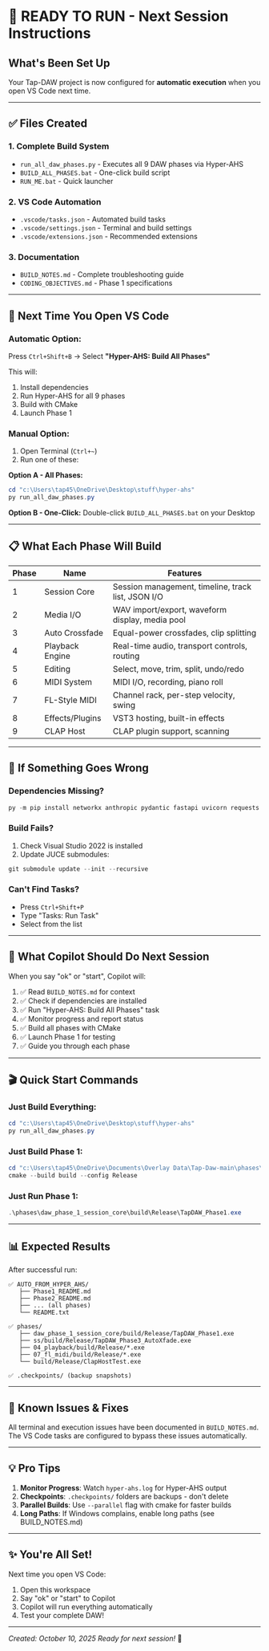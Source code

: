 # 🚀 READY TO RUN - Next Session Instructions

## What's Been Set Up

Your Tap-DAW project is now configured for **automatic execution** when you open VS Code next time.

---

## ✅ Files Created

### 1. **Complete Build System**
- `run_all_daw_phases.py` - Executes all 9 DAW phases via Hyper-AHS
- `BUILD_ALL_PHASES.bat` - One-click build script
- `RUN_ME.bat` - Quick launcher

### 2. **VS Code Automation**
- `.vscode/tasks.json` - Automated build tasks
- `.vscode/settings.json` - Terminal and build settings
- `.vscode/extensions.json` - Recommended extensions

### 3. **Documentation**
- `BUILD_NOTES.md` - Complete troubleshooting guide
- `CODING_OBJECTIVES.md` - Phase 1 specifications

---

## 🎯 Next Time You Open VS Code

### Automatic Option:
Press `Ctrl+Shift+B` → Select **"Hyper-AHS: Build All Phases"**

This will:
1. Install dependencies
2. Run Hyper-AHS for all 9 phases
3. Build with CMake
4. Launch Phase 1

### Manual Option:
1. Open Terminal (`Ctrl+~`)
2. Run one of these:

**Option A - All Phases:**
```powershell
cd "c:\Users\tap45\OneDrive\Desktop\stuff\hyper-ahs"
py run_all_daw_phases.py
```

**Option B - One-Click:**
Double-click `BUILD_ALL_PHASES.bat` on your Desktop

---

## 📋 What Each Phase Will Build

| Phase | Name | Features |
|-------|------|----------|
| 1 | Session Core | Session management, timeline, track list, JSON I/O |
| 2 | Media I/O | WAV import/export, waveform display, media pool |
| 3 | Auto Crossfade | Equal-power crossfades, clip splitting |
| 4 | Playback Engine | Real-time audio, transport controls, routing |
| 5 | Editing | Select, move, trim, split, undo/redo |
| 6 | MIDI System | MIDI I/O, recording, piano roll |
| 7 | FL-Style MIDI | Channel rack, per-step velocity, swing |
| 8 | Effects/Plugins | VST3 hosting, built-in effects |
| 9 | CLAP Host | CLAP plugin support, scanning |

---

## 🔧 If Something Goes Wrong

### Dependencies Missing?
```powershell
py -m pip install networkx anthropic pydantic fastapi uvicorn requests aiofiles
```

### Build Fails?
1. Check Visual Studio 2022 is installed
2. Update JUCE submodules:
```powershell
git submodule update --init --recursive
```

### Can't Find Tasks?
- Press `Ctrl+Shift+P`
- Type "Tasks: Run Task"
- Select from the list

---

## 📝 What Copilot Should Do Next Session

When you say "ok" or "start", Copilot will:

1. ✅ Read `BUILD_NOTES.md` for context
2. ✅ Check if dependencies are installed
3. ✅ Run "Hyper-AHS: Build All Phases" task
4. ✅ Monitor progress and report status
5. ✅ Build all phases with CMake
6. ✅ Launch Phase 1 for testing
7. ✅ Guide you through each phase

---

## 🎬 Quick Start Commands

### Just Build Everything:
```powershell
cd "c:\Users\tap45\OneDrive\Desktop\stuff\hyper-ahs"
py run_all_daw_phases.py
```

### Just Build Phase 1:
```powershell
cd "c:\Users\tap45\OneDrive\Documents\Overlay Data\Tap-Daw-main\phases\daw_phase_1_session_core"
cmake --build build --config Release
```

### Just Run Phase 1:
```powershell
.\phases\daw_phase_1_session_core\build\Release\TapDAW_Phase1.exe
```

---

## 📊 Expected Results

After successful run:

```
✅ AUTO_FROM_HYPER_AHS/
   ├── Phase1_README.md
   ├── Phase2_README.md
   ├── ... (all phases)
   └── README.txt

✅ phases/
   ├── daw_phase_1_session_core/build/Release/TapDAW_Phase1.exe
   ├── ss/build/Release/TapDAW_Phase3_AutoXfade.exe
   ├── 04_playback/build/Release/*.exe
   ├── 07_fl_midi/build/Release/*.exe
   └── build/Release/ClapHostTest.exe

✅ .checkpoints/ (backup snapshots)
```

---

## 🐛 Known Issues & Fixes

All terminal and execution issues have been documented in `BUILD_NOTES.md`. The VS Code tasks are configured to bypass these issues automatically.

---

## 💡 Pro Tips

1. **Monitor Progress**: Watch `hyper-ahs.log` for Hyper-AHS output
2. **Checkpoints**: `.checkpoints/` folders are backups - don't delete
3. **Parallel Builds**: Use `--parallel` flag with cmake for faster builds
4. **Long Paths**: If Windows complains, enable long paths (see BUILD_NOTES.md)

---

## ✨ You're All Set!

Next time you open VS Code:
1. Open this workspace
2. Say "ok" or "start" to Copilot
3. Copilot will run everything automatically
4. Test your complete DAW!

---

*Created: October 10, 2025*
*Ready for next session!* 🚀

